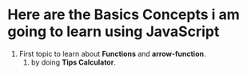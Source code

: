 # Here are the Basics Concepts i am going to learn using JavaScript

1. First topic to learn about **Functions** and **arrow-function**.
   1. by doing **Tips Calculator**.